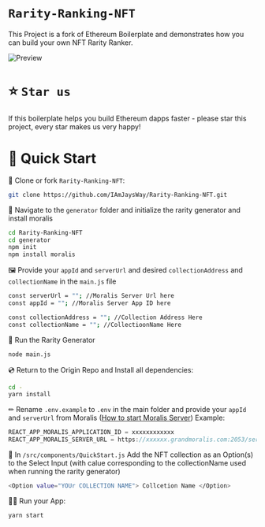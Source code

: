 # `Rarity-Ranking-NFT`

This Project is a fork of Ethereum Boilerplate and demonstrates how you can build your own NFT Rarity Ranker.

![Preview](preview.gif)

# ⭐️ `Star us`
If this boilerplate helps you build Ethereum dapps faster - please star this project, every star makes us very happy!

# 🚀 Quick Start

📄 Clone or fork `Rarity-Ranking-NFT`:
```sh
git clone https://github.com/IAmJaysWay/Rarity-Ranking-NFT.git
```

🔎 Navigate to the `generator` folder and initialize the rarity generator and install moralis
```sh
cd Rarity-Ranking-NFT
cd generator
npm init
npm install moralis
```

🖼️ Provide your `appId` and `serverUrl` and desired `collectionAddress` and `collectionName` in the `main.js` file
```sh
const serverUrl = ""; //Moralis Server Url here
const appId = ""; //Moralis Server App ID here

const collectionAddress = ""; //Collection Address Here
const collectionName = ""; //CollectioonName Here
```

🏃 Run the Rarity Generator
```sh
node main.js
```

💿 Return to the Origin Repo and Install all dependencies:
```sh
cd -
yarn install 
```

✏ Rename `.env.example` to `.env` in the main folder and provide your `appId` and `serverUrl` from Moralis ([How to start Moralis Server](https://docs.moralis.io/moralis-server/getting-started/create-a-moralis-server)) 
Example:
```jsx
REACT_APP_MORALIS_APPLICATION_ID = xxxxxxxxxxxx
REACT_APP_MORALIS_SERVER_URL = https://xxxxxx.grandmoralis.com:2053/server
```

🎁 In `/src/components/QuickStart.js` Add the NFT collection as an Option(s) to the Select Input (with calue corresponding to the collectionName used when running the rarity generator)
```sh
<Option value="YOUr COLLECTION NAME"> Collcetion Name </Option> 
```

🚴‍♂️ Run your App:
```sh
yarn start
```

